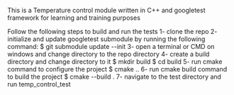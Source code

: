 This is a Temperature control module written in C++ and googletest framework for learning and training purposes

Follow the following steps to build and run the tests
1- clone the repo
2- initialize and update googletest submodule by running the following command:
$ git submodule update --init
3- open a terminal or CMD on windows and change directory to the repo directory
4- create a build directory and change directory to it
$ mkdir build
$ cd build
5- run cmake command to configure the project
$ cmake ..
6- run cmake build command to build the project
$ cmake --build .
7- navigate to the test directory and run temp_control_test